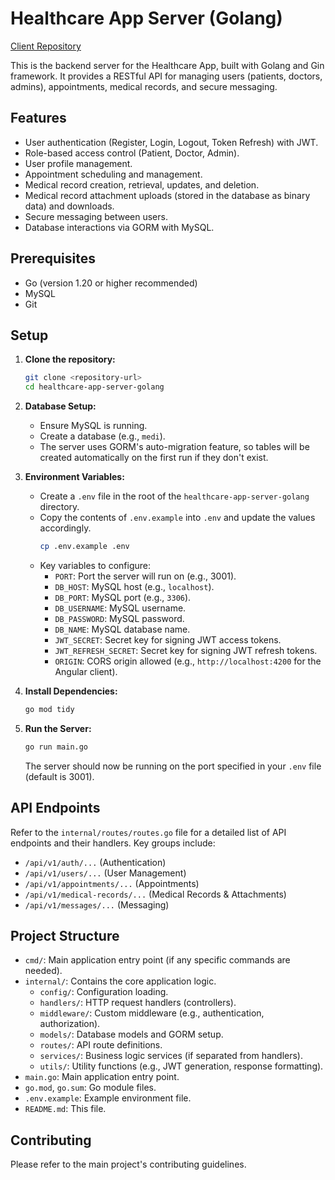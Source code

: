 # Healthcare App Server (Golang)

[Client Repository](https://github.com/GramosTV/medivuno-client)

This is the backend server for the Healthcare App, built with Golang and Gin framework. It provides a RESTful API for managing users (patients, doctors, admins), appointments, medical records, and secure messaging.

## Features

- User authentication (Register, Login, Logout, Token Refresh) with JWT.
- Role-based access control (Patient, Doctor, Admin).
- User profile management.
- Appointment scheduling and management.
- Medical record creation, retrieval, updates, and deletion.
- Medical record attachment uploads (stored in the database as binary data) and downloads.
- Secure messaging between users.
- Database interactions via GORM with MySQL.

## Prerequisites

- Go (version 1.20 or higher recommended)
- MySQL
- Git

## Setup

1.  **Clone the repository:**

    ```bash
    git clone <repository-url>
    cd healthcare-app-server-golang
    ```

2.  **Database Setup:**

    - Ensure MySQL is running.
    - Create a database (e.g., `medi`).
    - The server uses GORM's auto-migration feature, so tables will be created automatically on the first run if they don't exist.

3.  **Environment Variables:**

    - Create a `.env` file in the root of the `healthcare-app-server-golang` directory.
    - Copy the contents of `.env.example` into `.env` and update the values accordingly.
      ```bash
      cp .env.example .env
      ```
    - Key variables to configure:
      - `PORT`: Port the server will run on (e.g., 3001).
      - `DB_HOST`: MySQL host (e.g., `localhost`).
      - `DB_PORT`: MySQL port (e.g., `3306`).
      - `DB_USERNAME`: MySQL username.
      - `DB_PASSWORD`: MySQL password.
      - `DB_NAME`: MySQL database name.
      - `JWT_SECRET`: Secret key for signing JWT access tokens.
      - `JWT_REFRESH_SECRET`: Secret key for signing JWT refresh tokens.
      - `ORIGIN`: CORS origin allowed (e.g., `http://localhost:4200` for the Angular client).

4.  **Install Dependencies:**

    ```bash
    go mod tidy
    ```

5.  **Run the Server:**
    ```bash
    go run main.go
    ```
    The server should now be running on the port specified in your `.env` file (default is 3001).

## API Endpoints

Refer to the `internal/routes/routes.go` file for a detailed list of API endpoints and their handlers. Key groups include:

- `/api/v1/auth/...` (Authentication)
- `/api/v1/users/...` (User Management)
- `/api/v1/appointments/...` (Appointments)
- `/api/v1/medical-records/...` (Medical Records & Attachments)
- `/api/v1/messages/...` (Messaging)

## Project Structure

- `cmd/`: Main application entry point (if any specific commands are needed).
- `internal/`: Contains the core application logic.
  - `config/`: Configuration loading.
  - `handlers/`: HTTP request handlers (controllers).
  - `middleware/`: Custom middleware (e.g., authentication, authorization).
  - `models/`: Database models and GORM setup.
  - `routes/`: API route definitions.
  - `services/`: Business logic services (if separated from handlers).
  - `utils/`: Utility functions (e.g., JWT generation, response formatting).
- `main.go`: Main application entry point.
- `go.mod`, `go.sum`: Go module files.
- `.env.example`: Example environment file.
- `README.md`: This file.

## Contributing

Please refer to the main project's contributing guidelines.

